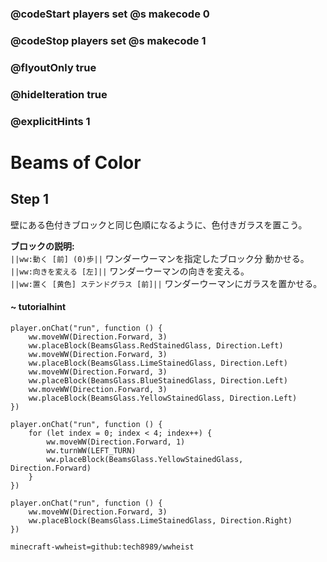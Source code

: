 ### @codeStart players set @s makecode 0
### @codeStop players set @s makecode 1

### @flyoutOnly true
### @hideIteration true 
### @explicitHints 1

# Beams of Color

## Step 1
壁にある色付きブロックと同じ色順になるように、色付きガラスを置こう。  
  
**ブロックの説明:**  
``||ww:動く [前] (0)歩||`` ワンダーウーマンを指定したブロック分 動かせる。  
``||ww:向きを変える [左]||`` ワンダーウーマンの向きを変える。  
``||ww:置く [黄色] ステンドグラス [前]||`` ワンダーウーマンにガラスを置かせる。  

#### ~ tutorialhint 
```blocks
player.onChat("run", function () {
    ww.moveWW(Direction.Forward, 3)
    ww.placeBlock(BeamsGlass.RedStainedGlass, Direction.Left)
    ww.moveWW(Direction.Forward, 3)
    ww.placeBlock(BeamsGlass.LimeStainedGlass, Direction.Left)
    ww.moveWW(Direction.Forward, 3)
    ww.placeBlock(BeamsGlass.BlueStainedGlass, Direction.Left)
    ww.moveWW(Direction.Forward, 3)
    ww.placeBlock(BeamsGlass.YellowStainedGlass, Direction.Left)
})

```
```ghost
player.onChat("run", function () {
    for (let index = 0; index < 4; index++) {
        ww.moveWW(Direction.Forward, 1)
        ww.turnWW(LEFT_TURN)
        ww.placeBlock(BeamsGlass.YellowStainedGlass, Direction.Forward)
    }
})
```
```template
player.onChat("run", function () {
    ww.moveWW(Direction.Forward, 3)
    ww.placeBlock(BeamsGlass.LimeStainedGlass, Direction.Right)
})
```


```package
minecraft-wwheist=github:tech8989/wwheist
```